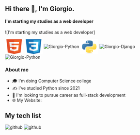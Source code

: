 ## Hi there 👋, I'm Giorgio.
#### I'm starting my studies as a web developer
![I'm starting my studies as a web developer]


<img align="center" alt="Giorgio-HTML" height="50" width="60" src="https://raw.githubusercontent.com/devicons/devicon/master/icons/html5/html5-original.svg">
<img align="center" alt="Giorgio-CSS" height="50" width="60" src="https://raw.githubusercontent.com/devicons/devicon/master/icons/css3/css3-original.svg">
<img align="center" alt="Giorgio-Python" height="50" width="60" src="https://cdn.jsdelivr.net/gh/devicons/devicon/icons/bootstrap/bootstrap-plain-wordmark.svg" />
<img align="center" alt="Giorgio-Python" height="50" width="60" src="https://raw.githubusercontent.com/devicons/devicon/master/icons/python/python-original.svg">
<img align="center" alt="Giorgio-Django" height="70" width="80" src="https://cdn.jsdelivr.net/gh/devicons/devicon/icons/django/django-original.svg" />
<img align="center" alt="Giorgio-Python" height="60" width="60" src="https://cdn.jsdelivr.net/gh/devicons/devicon/icons/postgresql/postgresql-original-wordmark.svg" />

### About me
- 🎓 I'm doing Computer Science college
- ✍️ I've studied Python since 2021
- 📝 I'm looking to pursue career as full-stack development
- 🌐 My Website:  
 ## My tech list
![github](https://raw.githubusercontent.com/manumanoj0010/manumanoj0010/main/images/python.png)
![github](https://raw.githubusercontent.com/manumanoj0010/manumanoj0010/main/images/css.png)





